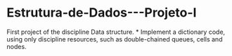 # Estrutura-de-Dados---Projeto-I
First project of the discipline Data structure. * Implement a dictionary code, using only discipline resources, such as double-chained queues, cells and nodes.
